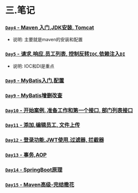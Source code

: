 
# 三.笔记

###  [`Day4` - Maven 入门,JDK安装, Tomcat](/Javaweb2023/note/day4.md) 

- 说明: 主要就是maven的安装和配置

###  [`Day5` - 请求,响应,员工列表, 控制反转`IOC`,依赖注入`DI`](/Javaweb2023/note/day5.md) 

- 说明: IOC和DI是重点

###  [`Day8` - MyBatis入门,配置](/Javaweb2023/note/day8.md) 
###  [`Day9` - MyBatis增删改查](/Javaweb2023/note/day9.md) 

###  [`Day10` - 开始案例, 准备工作和第一个接口, 部门列表接口](/Javaweb2023/note/day10.md) 
###  [`Day11` - 添加,编辑员工, 文件上传](/Javaweb2023/note/day11.md) 
###  [`Day12` - 登录功能,JWT使用,过滤器, 拦截器](/Javaweb2023/note/day12.md) 
###  [`Day13` - 事务,AOP](/Javaweb2023/note/day13.md) 
###  [`Day14` - SpringBoot原理](/Javaweb2023/note/day14.md) 
###  [`Day15` - Maven高级-完结撒花](/Javaweb2023/note/day15.md) 
